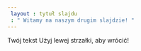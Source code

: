 ```yaml
---
 layout : tytuł slajdu
 : " Witamy na naszym drugim slajdzie! "
---
```

Twój tekst 
Użyj lewej strzałki, aby wrócić!
